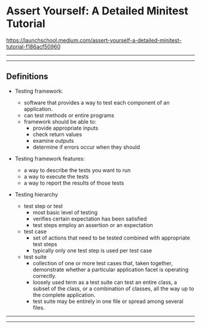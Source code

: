 # Assert Yourself: A Detailed Minitest Tutorial 
https://launchschool.medium.com/assert-yourself-a-detailed-minitest-tutorial-f186acf50960

---
---

## Definitions 

- Testing framework:
  - software that provides a way to test each component of an application. 
  - can test methods or entire programs
  - framework should be able to: 
    - provide appropriate inputs
    - check return values 
    - examine outputs
    - determine if errors occur when they should 

- Testing framework features:
  - a way to describe the tests you want to run 
  - a way to execute the tests 
  - a way to report the results of those tests

- Testing hierarchy 
  - test step or test 
    - most basic level of testing 
    - verifies certain expectation has been satisfied
    - test steps employ an assertion or an expectation
  - test case
    - set of actions that need to be tested combined with appropriate test steps
    - typically only one test step is used per test case
  - test suite 
    - collection of one or more test cases that, taken together, demonstrate whether a particular application facet is operating correctly. 
    - loosely used term as a test suite can test an entire class, a subset of the class, or a combination of classes, all the way up to the complete application.
    - test suite may be entirely in one file or spread among several files. 

---
---



